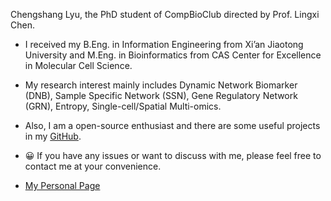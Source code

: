 Chengshang Lyu, the PhD student of CompBioClub directed by Prof. Lingxi Chen.

+ I received my B.Eng. in Information Engineering from Xi’an Jiaotong University and M.Eng. in Bioinformatics from CAS Center for Excellence in Molecular Cell Science.

+ My research interest mainly includes Dynamic Network Biomarker (DNB), Sample Specific Network (SSN), Gene Regulatory Network (GRN), Entropy, Single-cell/Spatial Multi-omics.

+ Also, I am a open-source enthusiast and there are some useful projects in my [GitHub](https://github.com/lllvcs).

+ 😀 If you have any issues or want to discuss with me, please feel free to contact me at your convenience.

+ [My Personal Page](https://lllvcs.github.io/)
